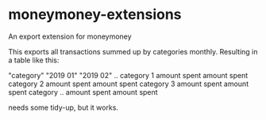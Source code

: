 # moneymoney-extensions

An export extension for moneymoney

This exports all transactions summed up by categories monthly. Resulting in a table like this:

"category"   "2019 01"       "2019 02"         ..
category 1   amount spent    amount spent
category 2   amount spent    amount spent
category 3   amount spent    amount spent
category ..  amount spent    amount spent


needs some tidy-up, but it works.
